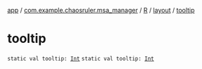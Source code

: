 [app](../../../index.md) / [com.example.chaosruler.msa_manager](../../index.md) / [R](../index.md) / [layout](index.md) / [tooltip](.)

# tooltip

`static val tooltip: `[`Int`](https://kotlinlang.org/api/latest/jvm/stdlib/kotlin/-int/index.html)
`static val tooltip: `[`Int`](https://kotlinlang.org/api/latest/jvm/stdlib/kotlin/-int/index.html)